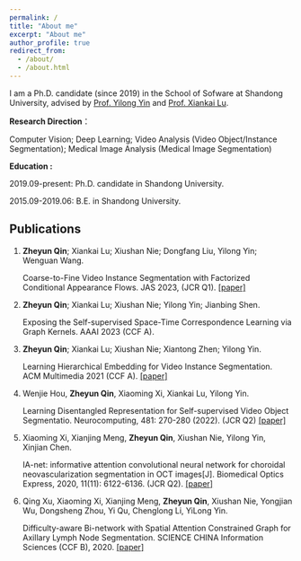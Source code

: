 ```yaml
---
permalink: /
title: "About me"
excerpt: "About me"
author_profile: true
redirect_from: 
  - /about/
  - /about.html
---
```


I am a Ph.D. candidate (since 2019) in the School of Sofware at Shandong University, advised by [Prof. Yilong Yin](https://faculty.sdu.edu.cn/ylyin) and [Prof. Xiankai Lu](https://faculty.sdu.edu.cn/luxiankai/zh_CN/index.htm).



**Research Direction**：

Computer Vision; Deep Learning; Video Analysis (Video Object/Instance Segmentation); Medical Image Analysis (Medical Image Segmentation)



**Education :**

2019.09-present: Ph.D. candidate in Shandong University.

2015.09-2019.06: B.E. in Shandong University.



## Publications
1. **Zheyun Qin**; Xiankai Lu; Xiushan Nie; Dongfang Liu, Yilong Yin; Wenguan Wang.

   Coarse-to-Fine Video Instance Segmentation with Factorized Conditional Appearance Flows. JAS 2023, (JCR Q1). [[paper]](https://www.ieee-jas.net/en/article/doi/10.1109/JAS.2023.123456)

2. **Zheyun Qin**; Xiankai Lu; Xiushan Nie; Yilong Yin; Jianbing Shen. 
    
   Exposing the Self-supervised Space-Time Correspondence Learning via Graph Kernels. AAAI 2023 (CCF A).

3. **Zheyun Qin**; Xiankai Lu; Xiushan Nie; Xiantong Zhen; Yilong Yin. 

   Learning Hierarchical Embedding for Video Instance Segmentation. ACM Multimedia 2021 (CCF A). [[paper]](https://doi.org/10.1145/3474085.3475342)
   
4. Wenjie Hou, **Zheyun Qin**, Xiaoming Xi, Xiankai Lu, Yilong Yin.

   Learning Disentangled Representation for Self-supervised Video Object Segmentatio. Neurocomputing, 481: 270-280 (2022). (JCR Q2) [[paper]](https://www.sciencedirect.com/science/article/abs/pii/S0925231222000856)

5. Xiaoming Xi, Xianjing Meng, **Zheyun Qin**, Xiushan Nie, Yilong Yin, Xinjian Chen. 

   IA-net: informative attention convolutional neural network for choroidal neovascularization segmentation in OCT images[J]. Biomedical Optics Express, 2020, 11(11): 6122-6136. (JCR Q2). [[paper]](https://www.osapublishing.org/viewmedia.cfm?uri=boe-11-11-6122&seq=0)

6. Qing Xu, Xiaoming Xi, Xianjing Meng, **Zheyun Qin**, Xiushan Nie, Yongjian Wu, Dongsheng Zhou, Yi Qu, Chenglong Li, YiLong Yin.

   Difficulty-aware Bi-network with Spatial Attention Constrained Graph for Axillary Lymph Node Segmentation. SCIENCE CHINA Information Sciences (CCF B), 2020. [[paper]](https://doi.org/10.1007/s11432-020-3079-8)
